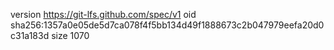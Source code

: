 version https://git-lfs.github.com/spec/v1
oid sha256:1357a0e05de5d7ca078f4f5bb134d49f1888673c2b047979eefa20d0c31a183d
size 1070
